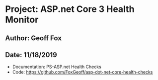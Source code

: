 # Project: ASP.net Core 3 Health Monitor
## Author: Geoff Fox
## Date: 11/18/2019

* Documentation: PS-ASP.net Health Checks
* Code: https://github.com/FoxGeoff/asp-dot-net-core-health-checks